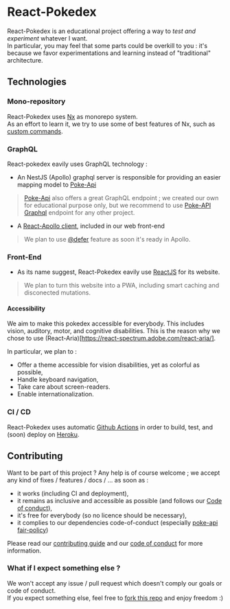 

# React-Pokedex

React-Pokedex is an educational project offering a way to _test and experiment_ whatever I want.  
In particular, you may feel that some parts could be overkill to you : it's because we favor experimentations and learning instead of "traditional" architecture.

## Technologies

### Mono-repository

React-Pokedex uses [Nx](https://nx.dev/) as monorepo system.  
As an effort to learn it, we try to use some of best features of Nx, such as [custom commands](https://nx.dev/executors/run-commands-builder).

### GraphQL

React-pokedex eavily uses GraphQL technology : 
 * An NestJS (Apollo) graphql server is responsible for providing an easier mapping model to [Poke-Api](https://pokeapi.co/)

> [Poke-Api](https://pokeapi.co/) also offers a great GraphQL endpoint ; we created our own for educational purpose only, but we recommend to use [Poke-API Graphql](https://pokeapi.co/docs/v2) endpoint for any other project.

 * A [React-Apollo client](https://www.apollographql.com/docs/react/), included in our web front-end

 > We plan to use [@defer](https://www.apollographql.com/blog/community/backend/introducing-defer-in-apollo-server/) feature as soon it's ready in Apollo.

### Front-End
 * As its name suggest, React-Pokedex eavily use [ReactJS](https://reactjs.org/) for its website. 

 > We plan to turn this website into a PWA, including smart caching and disconected mutations.

#### Accessibility

We aim to make this pokedex accessible for everybody. This includes vision, auditory, motor, and cognitive disabilities.
This is the reason why we chose to use (React-Aria)[https://react-spectrum.adobe.com/react-aria/].

In particular, we plan to : 
 * Offer a theme accessible for vision disabilities, yet as colorful as possible,
 * Handle keyboard navigation,
 * Take care about screen-readers.
 * Enable internationalization.


### CI / CD

React-Pokedex uses automatic [Github Actions](https://github.com/features/actions) in order to build, test, and (soon) deploy on [Heroku](https://www.heroku.com/).

## Contributing

Want to be part of this project ? Any help is of course welcome ; we accept any kind of fixes / features / docs / ... as soon as :  
 * it works (including CI and deployment),
 * it remains as inclusive and accessible as possible (and follows our [Code of conduct]()),
 * it's free for everybody (so no licence should be necessary),
 * it complies to our dependencies code-of-conduct (especially [poke-api fair-policy](https://pokeapi.co/docs/v2#fairuse))

Please read our [contributing guide](./CONTRIBUTING.md) and our [code of conduct](./CODE_OF_CONDUCT.MD) for more information.

### What if I expect something else ? 

We won't accept any issue / pull request which doesn't comply our goals or code of conduct.  
If you expect something else, feel free to [fork this repo](https://docs.github.com/en/get-started/quickstart/fork-a-repo) and enjoy freedom :)